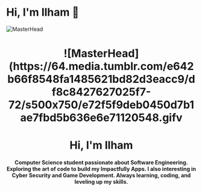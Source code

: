 # Hi, I'm Ilham 👋
![MasterHead](https://64.media.tumblr.com/e642b66f8548fa1485621bd82d3eacc9/df8c8427627025f7-72/s500x750/e72f5f9deb0450d7b1ae7fbd5b636e6e71120548.gifv)
<h1 align="center">![MasterHead](https://64.media.tumblr.com/e642b66f8548fa1485621bd82d3eacc9/df8c8427627025f7-72/s500x750/e72f5f9deb0450d7b1ae7fbd5b636e6e71120548.gifv</h1>
<h1 align="center">Hi, I'm Ilham </h1>
<h4 align="center">Computer Science student passionate about Software Engineering. Exploring the art of code to build my Impactfully Apps. I also interesting in Cyber Security and Game Development. Always learning, coding, and leveling up my skills.</h4>


